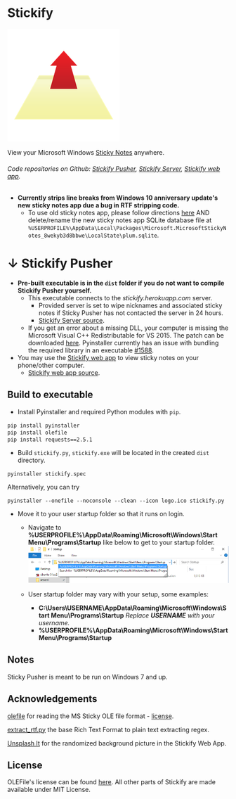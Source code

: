 Stickify
===================
![Stickify logo](https://raw.githubusercontent.com/ansonl/stickify-pusher/master/stickify-logo-256.png)

View your Microsoft Windows [Sticky Notes](http://windows.microsoft.com/en-us/windows7/using-sticky-notes) anywhere.

###### Code repositories on Github:  [Stickify Pusher](https://github.com/ansonl/stickify-pusher), [Stickify Server](https://github.com/ansonl/stickify-server), [Stickify web app](https://github.com/ansonl/stickify-web-app).

- **Currently strips line breaks from Windows 10 anniversary update's new sticky notes app due a bug in RTF stripping code.**
	 - To use old sticky notes app, please follow directions [here](http://www.winhelponline.com/blog/get-classic-sticky-notes-windows-10-anniversary/) AND delete/rename the new sticky notes app SQLite database file at `%USERPROFILE%\AppData\Local\Packages\Microsoft.MicrosoftStickyNotes_8wekyb3d8bbwe\LocalState\plum.sqlite`.

↓ Stickify Pusher
===================
 - **Pre-built executable is in the `dist` folder if you do not want to compile Stickify Pusher yourself.**  
	 - This executable connects to the *stickify.herokuapp.com* server. 
		 - Provided server is set to wipe nicknames and associated sticky notes if Sticky Pusher has not contacted the server in 24 hours. 
		 - [Stickify Server source](https://github.com/ansonl/stickify-server). 
	 - If you get an error about a missing DLL, your computer is missing the Microsoft Visual C++ Redistributable for VS 2015. The patch can be downloaded [here](http://www.microsoft.com/en-us/download/details.aspx?id=48145). Pyinstaller currently has an issue with bundling the required library in an executable [#1588](https://github.com/pyinstaller/pyinstaller/issues/1588).
 - You may use the [Stickify web app](https://stickify.gq) to view sticky notes on your phone/other computer. 
	 - [Stickify web app source](https://github.com/ansonl/stickify-web-app). 

Build to executable
-------------
- Install Pyinstaller and required Python modules with `pip`.
```
pip install pyinstaller
pip install olefile
pip install requests==2.5.1
```
- Build `stickify.py`, `stickify.exe` will be located in the created `dist` directory.
```
pyinstaller stickify.spec
```

Alternatively, you can try
```
pyinstaller --onefile --noconsole --clean --icon logo.ico stickify.py
```
- Move it to your user startup folder so that it runs on login. 
  - Navigate to **%USERPROFILE%\AppData\Roaming\Microsoft\Windows\Start Menu\Programs\Startup** like below to get to your startup folder. 
  ![Windows 10 Explorer User Startup Folder Navigation](https://raw.githubusercontent.com/ansonl/stickify-pusher/master/images/win10-explorer-startup.png)

  - User startup folder may vary with your setup, some examples:
	  - **C:\Users\USERNAME\AppData\Roaming\Microsoft\Windows\Start Menu\Programs\Startup** *Replace **USERNAME** with your username.*
	  - **%USERPROFILE%\AppData\Roaming\Microsoft\Windows\Start Menu\Programs\Startup**

Notes
-------------
Sticky Pusher is meant to be run on Windows 7 and up. 

Acknowledgements
-------------
[olefile](http://www.decalage.info/python/olefileio) for reading the MS Sticky OLE file format - [license](https://bitbucket.org/decalage/olefileio_pl/wiki/License).

[extract_rtf.py](https://gist.github.com/gilsondev/7c1d2d753ddb522e7bc22511cfb08676) the base Rich Text Format to plain text extracting regex. 

[Unsplash It](https://unsplash.it) for the randomized background picture in the Stickify Web App. 

License
-------------
OLEFile's license can be found [here](https://bitbucket.org/decalage/olefileio_pl/wiki/License).
All other parts of Stickify are made available under MIT License. 